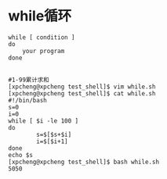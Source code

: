 # while循环

```shellscript
while [ condition ]
do
	your program
done
```

```shellscript

#1-99累计求和
[xpcheng@xpcheng test_shell]$ vim while.sh
[xpcheng@xpcheng test_shell]$ cat while.sh
#!/bin/bash
s=0
i=0
while [ $i -le 100 ]
do
        s=$[$s+$i]
        i=$[$i+1]
done
echo $s
[xpcheng@xpcheng test_shell]$ bash while.sh
5050

```
